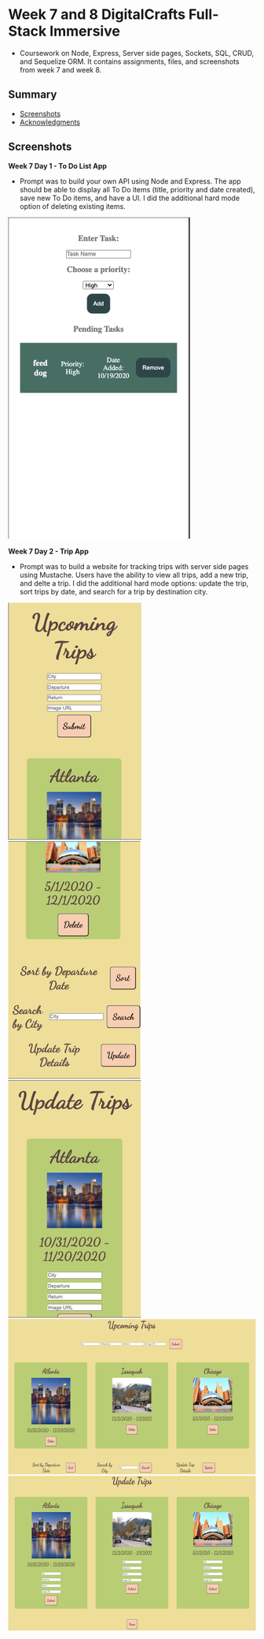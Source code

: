 <h1> Week 7 and 8 DigitalCrafts Full-Stack Immersive </h1>

 - Coursework on Node, Express, Server side pages, Sockets, SQL, CRUD, and Sequelize ORM. It contains assignments, files, and 
  screenshots from week 7 and week 8.  

<h2> Summary </h2>

  - [Screenshots](#screenshots)
  - [Acknowledgments](#acknowledgments)

## Screenshots

**Week 7 Day 1 - To Do List App**

- Prompt was to build your own API using Node and Express. The app should be able to display all To Do items (title, priority and date created), save new To Do items, and have a UI. I did the additional hard mode option of deleting existing items.

<img src="screenshots/todomobile.png" alt="To Do Mobile" width=370, height=652>

**Week 7 Day 2 - Trip App**

- Prompt was to build a website for tracking trips with server side pages using Mustache. Users have the ability to view all trips, add a new trip, and delte a trip. I did the additional hard mode options: update the trip, sort trips by date, and search for a trip by destination city.

<img src="screenshots/tripmobile.png" alt="Trip Mobile" width=271 height=481>
<img src="screenshots/tripmobile2.png" alt="Trip Mobile 2" width=269 height=482>

<img src="screenshots/updatetripmobile.png" alt="Update Trip Mobile" width=270 height=482>

<img src="screenshots/tripdesktop.png" alt="Trip Desktop" width=600 height=315>

<img src="screenshots/updatetripdesktop.png" alt="Update Trip Desktop" width=600 height=314>